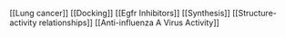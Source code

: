 [[Lung cancer]]
[[Docking]]
[[Egfr Inhibitors]]
[[Synthesis]]
[[Structure-activity relationships]]
[[Anti-influenza A Virus Activity]]
